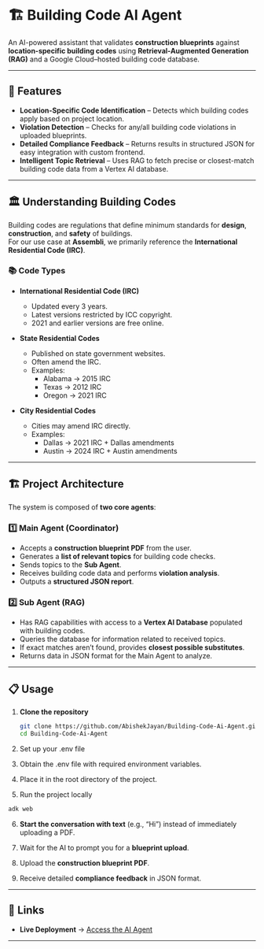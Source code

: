 # 🏗️ Building Code AI Agent

An AI-powered assistant that validates **construction blueprints** against **location-specific building codes** using **Retrieval-Augmented Generation (RAG)** and a Google Cloud–hosted building code database.

---

## 🚀 Features

- **Location-Specific Code Identification** – Detects which building codes apply based on project location.
- **Violation Detection** – Checks for any/all building code violations in uploaded blueprints.
- **Detailed Compliance Feedback** – Returns results in structured JSON for easy integration with custom frontend.
- **Intelligent Topic Retrieval** – Uses RAG to fetch precise or closest-match building code data from a Vertex AI database.

---

## 🏛️ Understanding Building Codes

Building codes are regulations that define minimum standards for **design**, **construction**, and **safety** of buildings.  
For our use case at **Assembli**, we primarily reference the **International Residential Code (IRC)**.

### 📚 Code Types
- **International Residential Code (IRC)**
  - Updated every 3 years.
  - Latest versions restricted by ICC copyright.
  - 2021 and earlier versions are free online.

- **State Residential Codes**
  - Published on state government websites.
  - Often amend the IRC.
  - Examples:
    - Alabama → 2015 IRC  
    - Texas → 2012 IRC  
    - Oregon → 2021 IRC  

- **City Residential Codes**
  - Cities may amend IRC directly.
  - Examples:
    - Dallas → 2021 IRC + Dallas amendments  
    - Austin → 2024 IRC + Austin amendments  

---

## 🏗️ Project Architecture

The system is composed of **two core agents**:

### 1️⃣ Main Agent (Coordinator)
- Accepts a **construction blueprint PDF** from the user.  
- Generates a **list of relevant topics** for building code checks.  
- Sends topics to the **Sub Agent**.  
- Receives building code data and performs **violation analysis**.  
- Outputs a **structured JSON report**.

### 2️⃣ Sub Agent (RAG)
- Has RAG capabilities with access to a **Vertex AI Database** populated with building codes.  
- Queries the database for information related to received topics.  
- If exact matches aren’t found, provides **closest possible substitutes**.  
- Returns data in JSON format for the Main Agent to analyze.

---

## 📋 Usage
1. **Clone the repository**  
   ```bash
   git clone https://github.com/AbishekJayan/Building-Code-Ai-Agent.git
   cd Building-Code-Ai-Agent
   ```
2. Set up your .env file

3. Obtain the .env file with required environment variables.

4. Place it in the root directory of the project.

5. Run the project locally

```bash
adk web
```

6. **Start the conversation with text** (e.g., “Hi”) instead of immediately uploading a PDF.  

7. Wait for the AI to prompt you for a **blueprint upload**.  
8. Upload the **construction blueprint PDF**.  
9. Receive detailed **compliance feedback** in JSON format.

---

## 🔗 Links

- **Live Deployment** → [Access the AI Agent](https://building-code-agent-service-113465644709.us-central1.run.app/dev-ui/)

---
